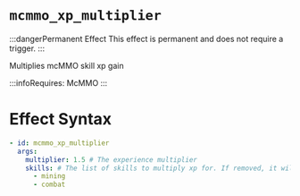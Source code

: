 # `mcmmo_xp_multiplier`
:::dangerPermanent Effect
This effect is permanent and does not require a trigger.
:::

Multiplies mcMMO skill xp gain

:::infoRequires:
McMMO
:::

# Effect Syntax
```yaml
- id: mcmmo_xp_multiplier
  args:
    multiplier: 1.5 # The experience multiplier
    skills: # The list of skills to multiply xp for. If removed, it will multiply all skills.
      - mining
      - combat 
```
